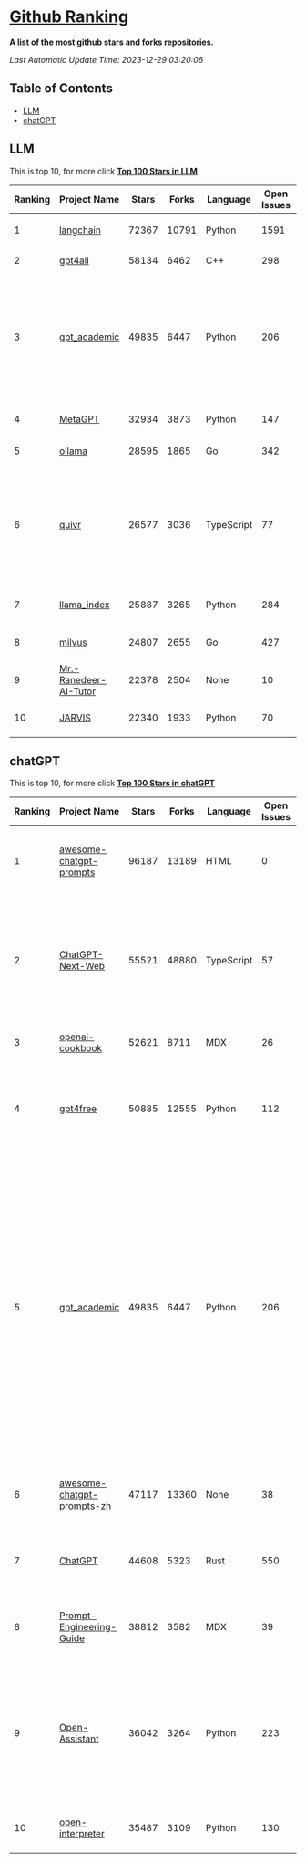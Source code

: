 [Github Ranking](./README.md)
==========

**A list of the most github stars and forks repositories.**

*Last Automatic Update Time: 2023-12-29 03:20:06*

## Table of Contents
 * [LLM](#LLM)
 * [chatGPT](#chatGPT)

## LLM

This is top 10, for more click **[Top 100 Stars in LLM](Top100/LLM.md)**

| Ranking | Project Name | Stars | Forks | Language | Open Issues | Description | Last Commit |
| ------- | ------------ | ----- | ----- | -------- | ----------- | ----------- | ----------- |
| 1 | [langchain](https://github.com/langchain-ai/langchain) | 72367 | 10791 | Python | 1591 | ⚡ Building applications with LLMs through composability ⚡ | 2023-12-29T03:18:27Z |
| 2 | [gpt4all](https://github.com/nomic-ai/gpt4all) | 58134 | 6462 | C++ | 298 | gpt4all: open-source LLM chatbots that you can run anywhere | 2023-12-27T21:21:09Z |
| 3 | [gpt_academic](https://github.com/binary-husky/gpt_academic) | 49835 | 6447 | Python | 206 | 为ChatGPT/GLM提供实用化交互界面，特别优化论文阅读/润色/写作体验，模块化设计，支持自定义快捷按钮&函数插件，支持Python和C++等项目剖析&自译解功能，PDF/LaTex论文翻译&总结功能，支持并行问询多种LLM模型，支持chatglm2等本地模型。兼容文心一言, moss, llama2, rwkv, claude2, 通义千问, 书生, 讯飞星火等。 | 2023-12-28T09:11:11Z |
| 4 | [MetaGPT](https://github.com/geekan/MetaGPT) | 32934 | 3873 | Python | 147 | 🌟 The Multi-Agent Framework: Given one line Requirement, return PRD, Design, Tasks, Repo | 2023-12-29T03:08:52Z |
| 5 | [ollama](https://github.com/jmorganca/ollama) | 28595 | 1865 | Go | 342 | Get up and running with Llama 2 and other large language models locally | 2023-12-28T20:50:51Z |
| 6 | [quivr](https://github.com/StanGirard/quivr) | 26577 | 3036 | TypeScript | 77 | Your GenAI Second Brain 🧠  A personal productivity assistant (RAG) ⚡️🤖 Chat with your docs (PDF, CSV, ...)  & apps using Langchain, GPT 3.5 / 4 turbo, Private, Anthropic, VertexAI, Ollama, LLMs, that you can share with users !  Local & Private alternative to OpenAI GPTs & ChatGPT powered by retrieval-augmented generation  | 2023-12-28T22:39:17Z |
| 7 | [llama_index](https://github.com/run-llama/llama_index) | 25887 | 3265 | Python | 284 | LlamaIndex (formerly GPT Index) is a data framework for your LLM applications | 2023-12-29T02:20:53Z |
| 8 | [milvus](https://github.com/milvus-io/milvus) | 24807 | 2655 | Go | 427 | A cloud-native vector database, storage for next generation AI applications | 2023-12-29T03:09:00Z |
| 9 | [Mr.-Ranedeer-AI-Tutor](https://github.com/JushBJJ/Mr.-Ranedeer-AI-Tutor) | 22378 | 2504 | None | 10 | A GPT-4 AI Tutor Prompt for customizable personalized learning experiences. | 2023-11-18T21:18:14Z |
| 10 | [JARVIS](https://github.com/microsoft/JARVIS) | 22340 | 1933 | Python | 70 | JARVIS, a system to connect LLMs with ML community. Paper: https://arxiv.org/pdf/2303.17580.pdf | 2023-12-04T10:58:34Z |


## chatGPT

This is top 10, for more click **[Top 100 Stars in chatGPT](Top100/chatGPT.md)**

| Ranking | Project Name | Stars | Forks | Language | Open Issues | Description | Last Commit |
| ------- | ------------ | ----- | ----- | -------- | ----------- | ----------- | ----------- |
| 1 | [awesome-chatgpt-prompts](https://github.com/f/awesome-chatgpt-prompts) | 96187 | 13189 | HTML | 0 | This repo includes ChatGPT prompt curation to use ChatGPT better. | 2023-12-26T19:32:51Z |
| 2 | [ChatGPT-Next-Web](https://github.com/ChatGPTNextWeb/ChatGPT-Next-Web) | 55521 | 48880 | TypeScript | 57 | A cross-platform ChatGPT/Gemini UI (Web / PWA / Linux / Win / MacOS). 一键拥有你自己的跨平台 ChatGPT/Gemini 应用。 | 2023-12-29T02:15:06Z |
| 3 | [openai-cookbook](https://github.com/openai/openai-cookbook) | 52621 | 8711 | MDX | 26 | Examples and guides for using the OpenAI API | 2023-12-28T18:59:49Z |
| 4 | [gpt4free](https://github.com/xtekky/gpt4free) | 50885 | 12555 | Python | 112 | The official gpt4free repository \| various collection of powerful language models | 2023-12-29T01:17:17Z |
| 5 | [gpt_academic](https://github.com/binary-husky/gpt_academic) | 49835 | 6447 | Python | 206 | 为ChatGPT/GLM提供实用化交互界面，特别优化论文阅读/润色/写作体验，模块化设计，支持自定义快捷按钮&函数插件，支持Python和C++等项目剖析&自译解功能，PDF/LaTex论文翻译&总结功能，支持并行问询多种LLM模型，支持chatglm2等本地模型。兼容文心一言, moss, llama2, rwkv, claude2, 通义千问, 书生, 讯飞星火等。 | 2023-12-28T09:11:11Z |
| 6 | [awesome-chatgpt-prompts-zh](https://github.com/PlexPt/awesome-chatgpt-prompts-zh) | 47117 | 13360 | None | 38 | ChatGPT 中文调教指南。各种场景使用指南。学习怎么让它听你的话。 | 2023-12-06T17:31:31Z |
| 7 | [ChatGPT](https://github.com/lencx/ChatGPT) | 44608 | 5323 | Rust | 550 | 🔮 ChatGPT Desktop Application (Mac, Windows and Linux) | 2023-12-20T03:20:35Z |
| 8 | [Prompt-Engineering-Guide](https://github.com/dair-ai/Prompt-Engineering-Guide) | 38812 | 3582 | MDX | 39 | 🐙 Guides, papers, lecture, notebooks and resources for prompt engineering | 2023-12-28T23:34:56Z |
| 9 | [Open-Assistant](https://github.com/LAION-AI/Open-Assistant) | 36042 | 3264 | Python | 223 | OpenAssistant is a chat-based assistant that understands tasks, can interact with third-party systems, and retrieve information dynamically to do so. | 2023-12-05T08:06:59Z |
| 10 | [open-interpreter](https://github.com/KillianLucas/open-interpreter) | 35487 | 3109 | Python | 130 | OpenAI's Code Interpreter in your terminal, running locally | 2023-12-28T12:21:14Z |

